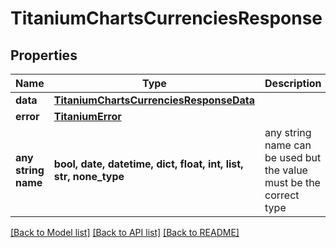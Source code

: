 # TitaniumChartsCurrenciesResponse


## Properties
Name | Type | Description | Notes
------------ | ------------- | ------------- | -------------
**data** | [**TitaniumChartsCurrenciesResponseData**](TitaniumChartsCurrenciesResponseData.md) |  | [optional] 
**error** | [**TitaniumError**](TitaniumError.md) |  | [optional] 
**any string name** | **bool, date, datetime, dict, float, int, list, str, none_type** | any string name can be used but the value must be the correct type | [optional]

[[Back to Model list]](../README.md#documentation-for-models) [[Back to API list]](../README.md#documentation-for-api-endpoints) [[Back to README]](../README.md)


